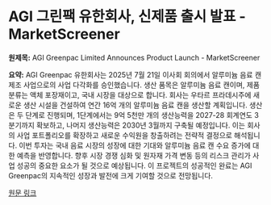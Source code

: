 # AGI 그린팩 유한회사, 신제품 출시 발표 - MarketScreener

**원제목:** AGI Greenpac Limited Announces Product Launch - MarketScreener

**요약:** AGI Greenpac 유한회사는 2025년 7월 21일 이사회 회의에서 알루미늄 음료 캔 제조 사업으로의 사업 다각화를 승인했습니다.  생산 품목은 알루미늄 음료 캔이며, 제품 분류는 액체 포장재이고, 국내 시장을 대상으로 합니다.  회사는 우타르 프라데시주에 새로운 생산 시설을 건설하여 연간 16억 개의 알루미늄 음료 캔을 생산할 계획입니다.  생산은 두 단계로 진행되며, 1단계에서는 9억 5천만 개의 생산능력을 2027-28 회계연도 3분기까지 확보하고, 나머지 생산능력은 2030년 3월까지 구축될 예정입니다. 이는 회사의 사업 포트폴리오를 확장하고 새로운 수익원을 창출하려는 전략적 결정으로 해석됩니다.  이번 투자는 국내 음료 시장의 성장에 대한 기대와 알루미늄 음료 캔 수요 증가에 대한 예측을 반영합니다.  향후 시장 경쟁 심화 및 원자재 가격 변동 등의 리스크 관리가 사업 성공의 중요한 요소가 될 것으로 예상됩니다.  이 프로젝트의 성공적인 완료는 AGI Greenpac의 지속적인 성장과 발전에 크게 기여할 것으로 전망됩니다.

[원문 링크](https://www.marketscreener.com/news/agi-greenpac-limited-announces-product-launch-ce7c5cdcd981f225)
